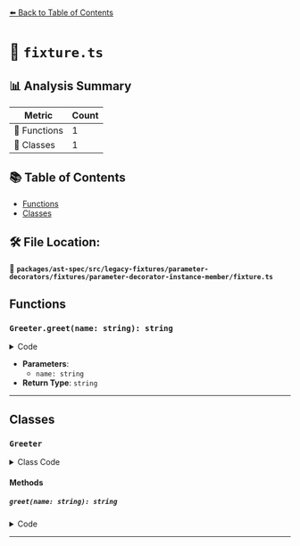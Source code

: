 [⬅️ Back to Table of Contents](../../../../../../../index.md)

# 📄 `fixture.ts`

## 📊 Analysis Summary

| Metric | Count |
|--------|-------|
| 🔧 Functions | 1 |
| 🧱 Classes | 1 |

## 📚 Table of Contents

- [Functions](#functions)
- [Classes](#classes)

## 🛠️ File Location:
📂 **`packages/ast-spec/src/legacy-fixtures/parameter-decorators/fixtures/parameter-decorator-instance-member/fixture.ts`**

## Functions

### `Greeter.greet(name: string): string`

<details><summary>Code</summary>

```ts
greet(@required name: string) {
    return 'Hello ' + name + '!';
  }
```
</details>

- **Parameters**:
  - `name: string`
- **Return Type**: `string`

---

## Classes

### `Greeter`

<details><summary>Class Code</summary>

```ts
class Greeter {
  greet(@required name: string) {
    return 'Hello ' + name + '!';
  }
}
```
</details>

#### Methods

##### `greet(name: string): string`

<details><summary>Code</summary>

```ts
greet(@required name: string) {
    return 'Hello ' + name + '!';
  }
```
</details>


---